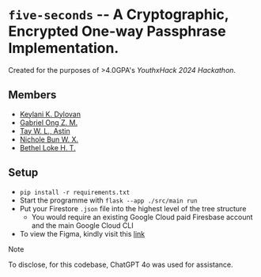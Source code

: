 # `five-seconds` -- A Cryptographic, Encrypted One-way Passphrase Implementation.

Created for the purposes of >4.0GPA's *YouthxHack 2024 Hackathon*.

## Members

* [Keylani K. Dylovan](https://www.linkedin.com/in/kkdylovan/)
* [Gabriel Ong Z. M.](https://www.linkedin.com/in/gabriel-zmong/)
* [Tay W. L., Astin](https://www.linkedin.com/in/astintay/)
* [Nichole Bun W. X.](https://www.linkedin.com/in/nicholebun/)
* [Bethel Loke H. T.](https://www.linkedin.com/in/bethloke/)

## Setup

* `pip install -r requirements.txt`
* Start the programme with `flask --app ./src/main run`    
* Put your Firestore `.json` file into the highest level of the tree structure
    * You would require an existing Google Cloud paid Firesbase account and the main Google Cloud CLI
* To view the Figma, kindly visit this [link](https://www.figma.com/design/XzFdS140osFXyViaS5b4UQ/5seconds?node-id=4-4&t=WruDP8313mYz1D5T-1)

> [!NOTE]
> To disclose, for this codebase, ChatGPT 4o was used for assistance. 
